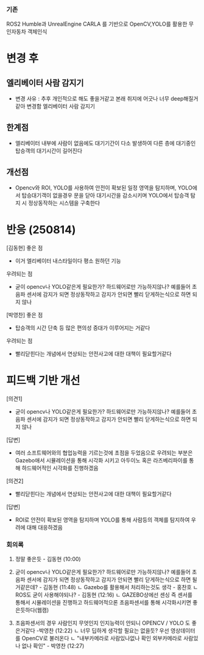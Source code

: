 ### 기존
ROS2 Humble과 UnrealEngine CARLA 를 기반으로 OpenCV,YOLO를 활용한 무인자동차 객체인식

# 변경 후 
## 엘리베이터 사람 감지기
- 변경 사유 : 추후 개인적으로 해도 좋을거같고 본래 취지에 어긋나 너무 deep해질거같아 변경함
엘리베이터 사람 감지기


## 한계점
- 엘리베이터 내부에 사람이 없음에도 대기기간이 다소 발생하여 다른 층에 대기중인 탑승객의 대기시간이 길어진다

## 개선점
- Opencv와 ROI, YOLO를 사용하여 안전이 확보된 일정 영역을 탐지하며, YOLO에서 탑승대기객이 없을경우 문을 닫아 대기시간을 감소시키며 YOLO에서 탑승객 탐지 시 정상동작하는 시스템을 구축한다


# 반응 (250814)

[김동현]
좋은 점 
- 이거 엘리베이터 내스타일이다 평소 원하던 기능

우려되는 점 
- 굳이 opencv나 YOLO같은게 필요한가? 하드웨어로만 가능하지않나? 예를들어 초음파 센서에 감지가 되면 정상동작하고 감지가 안되면 빨리 닫게하는식으로 하면 되지 않나


[박영찬]
좋은 점
- 탑승객의 시간 단축 등 많은 편의성 증대가 이루어지는 거같다

우려되는 점
- 빨리닫힌다는 개념에서 연상되는 안전사고에 대한 대책이 필요할거같다


# 피드백 기반 개선

[의견1]
- 굳이 opencv나 YOLO같은게 필요한가? 하드웨어로만 가능하지않나? 예를들어 초음파 센서에 감지가 되면 정상동작하고 감지가 안되면 빨리 닫게하는식으로 하면 되지 않나

[답변]
- 여러 소프트웨어와의 협업능력을 기르는것에 초점을 두었음으로 우려되는 부분은 Gazebo애서 시뮬레이션을 통해 시각화 시키고 아두이노 혹은 라즈베리파이를 통해 하드웨어적인 시각화를 진행하겠음

[의견2]
- 빨리닫힌다는 개념에서 연상되는 안전사고에 대한 대책이 필요할거같다

[답변]
- ROI로 안전이 확보된 영역을 탐지하며 YOLO를 통해 사람등의 객체를 탐지하여 우려에 대해 대응하겠음



### 회의록
1. 정말 좋은듯 - 김동현 (10:00)

2. 굳이 opencv나 YOLO같은게 필요한가? 하드웨어로만 가능하지않나? 예를들어 초음파 센서에 감지가 되면 정상동작하고 감지가 안되면 빨리 닫게하는식으로 하면 될거같은데? - 김동현 (11:48) 
 ㄴ Gazebo를 활용해서 처리하는것도 생각 - 홍찬호
     ㄴ ROS도 굳이 사용해야되나? - 김동현 (12:16)
        ㄴ GAZEBO상에선 센싱 즉 센서를 통해서 시뮬레이션을 진행하고 하드웨어적으론   초음파센서를 통해 시각화시키면 좋은듯하다(웹캠)

3. 초음파센서의 경우 사람인지 무엇인지 인지능력이 안되니 OPENCV / YOLO 도 좋은거같다 -박영찬 (12:22)
    ㄴ 너무 딥하게 생각할 필요는 없을듯? 우선 영상데이터를 OpenCV로 불러온다
        ㄴ "내부카메라로 사람있나없나 확인 외부카메라로 사람있나 없나 확인" - 박영찬 (12:27)
